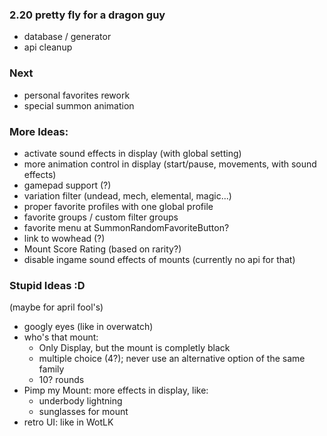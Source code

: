 
### 2.20 pretty fly for a dragon guy
- database / generator
- api cleanup

### Next
- personal favorites rework
- special summon animation

### More Ideas:
- activate sound effects in display (with global setting)
- more animation control in display (start/pause, movements, with sound effects)
- gamepad support (?)
- variation filter (undead, mech, elemental, magic...)
- proper favorite profiles with one global profile
- favorite groups / custom filter groups
- favorite menu at SummonRandomFavoriteButton?
- link to wowhead (?)
- Mount Score Rating (based on rarity?)
- disable ingame sound effects of mounts (currently no api for that)

### Stupid Ideas :D
(maybe for april fool's)
- googly eyes (like in overwatch)
- who's that mount:
  - Only Display, but the mount is completly black
  - multiple choice (4?); never use an alternative option of the same family
  - 10? rounds
- Pimp my Mount: more effects in display, like:
    - underbody lightning
    - sunglasses for mount
- retro UI: like in WotLK
